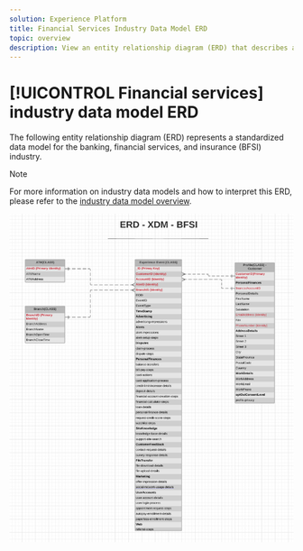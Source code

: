 ```yaml
---
solution: Experience Platform
title: Financial Services Industry Data Model ERD
topic: overview
description: View an entity relationship diagram (ERD) that describes a standardized data model for the banking, financial services, and insurance (BFSI) industry. This data model is compatible with Experience Data Model (XDM) for use in Adobe Experience Platform.
---
```


# [!UICONTROL Financial services] industry data model ERD

The following entity relationship diagram (ERD) represents a standardized data model for the banking, financial services, and insurance (BFSI) industry.

>[!NOTE]
>
>For more information on industry data models and how to interpret this ERD, please refer to the [industry data model overview](./overview.md).

![](../../images/industries/financial.png)
